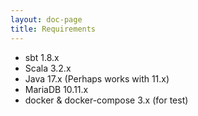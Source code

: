 ```yaml
---
layout: doc-page
title: Requirements
---
```


* sbt 1.8.x
* Scala 3.2.x
* Java 17.x (Perhaps works with 11.x)
* MariaDB 10.11.x
* docker & docker-compose 3.x (for test)
